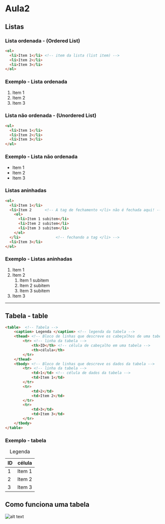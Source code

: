 # Aula2

## Listas

### Lista ordenada - (Ordered List)
```html
<ol>
  <li>Item 1</li> <!-- item da lista (list item) -->
  <li>Item 2</li>
  <li>Item 3</li>
</ol>
```

### Exemplo - Lista ordenada
<ol>
  <li>Item 1</li>
  <li>Item 2</li>
  <li>Item 3</li>
</ol>

### Lista não ordenada - (Unordered List)
```html
<ul>
  <li>Item 1</li>
  <li>Item 2</li>
  <li>Item 3</li>
</ul>
```

### Exemplo - Lista não ordenada
<ul>
  <li>Item 1</li>
  <li>Item 2</li>
  <li>Item 3</li>
</ul>

### Listas aninhadas
```html
<ol>
  <li>Item 1</li>
  <li>Item 2      <!-- A tag de fechamento </li> não é fechada aqui! -->
    <ol>
      <li>Item 1 subitem</li>
      <li>Item 2 subitem</li>
      <li>Item 3 subitem</li>
    </ol>
  </li>                <!-- fechando a tag </li> -->
  <li>Item 3</li>
</ol>
```

### Exemplo - Listas aninhadas
<ol>
    <li>Item 1</li>
    <li>Item 2          <!-- A tag de fechamento </li> não é fechada aqui -->
        <ol>
            <li>Item 1 subitem</li>
            <li>Item 2 subitem</li>
            <li>Item 3 subitem</li>
        </ol>
    </li>               <!-- fechando a tag </li> -->
    <li>Item 3</li>
</ol>

--- 

## Tabela - table
```html
<table>  <!-- Tabela -->
    <caption> Legenda </caption> <!-- legenda da tabela -->
    <thead> <!-- Bloco de linhas que descreve os cabeçalhos de uma tabela -->
        <tr> <!-- linha da tabela -->
            <th>ID</th> <!-- célula de cabeçalho em uma tabela -->
            <th>célula</th>
        </tr>
    </thead>
    <tbody> <!-- Bloco de linhas que descreve os dados da tabela -->
        <tr> <!-- linha da tabela -->
            <td>1</td> <!-- célula de dados da tabela -->
            <td>Item 1</td>
        </tr>
        <tr>
            <td>2</td>
            <td>Item 2</td>
        </tr>
        <tr>
            <td>3</td>
            <td>Item 3</td>
        </tr>
    </tbody>
</table>
```
### Exemplo - tabela
<table>
    <caption> Legenda </caption> 
    <thead>
        <tr>
            <th>ID</th>
            <th>célula</th>
        </tr>
    </thead>
    <tbody>
        <tr>
            <td>1</td>
            <td>Item 1</td>
        </tr>
        <tr>
            <td>2</td>
            <td>Item 2</td>
        </tr>
        <tr>
            <td>3</td>
            <td>Item 3</td>
        </tr>
    </tbody>
</table>

## Como funciona uma tabela

![alt text](https://preview.c9users.io/mateusvilione/html/Monitoria/1Ciclo/Aula2/img/tabela_html.png "explicação da tabela")